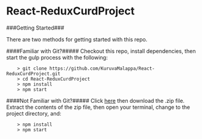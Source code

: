 # React-ReduxCurdProject

###Getting Started###

There are two methods for getting started with this repo.

####Familiar with Git?#####
Checkout this repo, install dependencies, then start the gulp process with the following:

```
	> git clone https://github.com/KuruvaMalappa/React-ReduxCurdProject.git
	> cd React-ReduxCurdProject
	> npm install
	> npm start
```

####Not Familiar with Git?#####
Click [here](https://github.com/KuruvaMalappa/React-ReduxCurdProject/archive/master.zip) then download the .zip file.
Extract the contents of the zip file, then open your terminal, change to the project directory, and:

```
	> npm install
	> npm start
```
